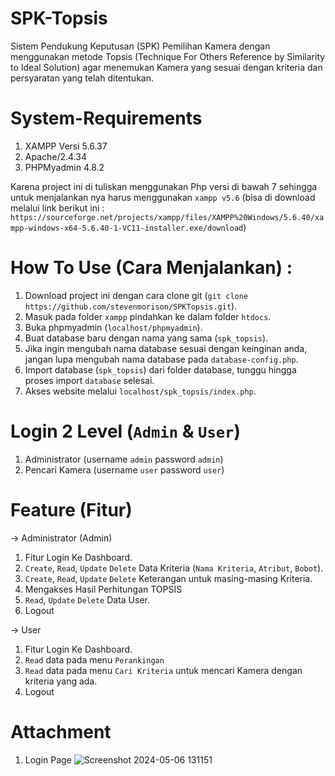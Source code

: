 # SPK-Topsis
Sistem Pendukung Keputusan (SPK) Pemilihan Kamera dengan menggunakan metode Topsis (Technique For Others Reference by Similarity to Ideal Solution) agar menemukan Kamera yang sesuai dengan kriteria dan persyaratan yang telah ditentukan.

# System-Requirements
1. XAMPP Versi 5.6.37
2. Apache/2.4.34
3. PHPMyadmin 4.8.2
   
Karena project ini di tuliskan menggunakan Php versi di bawah 7 sehingga untuk menjalankan nya harus menggunakan `xampp v5.6` (bisa di download melalui link berikut ini : `https://sourceforge.net/projects/xampp/files/XAMPP%20Windows/5.6.40/xampp-windows-x64-5.6.40-1-VC11-installer.exe/download`)

# How To Use (Cara Menjalankan) :
1. Download project ini dengan cara clone git (`git clone https://github.com/stevenmorison/SPKTopsis.git`).
2. Masuk pada folder `xampp` pindahkan ke dalam folder `htdocs`.  
3. Buka phpmyadmin (`localhost/phpmyadmin`).
4. Buat database baru dengan nama yang sama (`spk_topsis`).
5. Jika ingin mengubah nama database sesuai dengan keinginan anda, jangan lupa mengubah nama database pada `database-config.php`.
6. Import database (`spk_topsis`) dari folder database, tunggu hingga proses import `database` selesai.
7. Akses website melalui `localhost/spk_topsis/index.php`.

# Login 2 Level (`Admin` & `User`)
1. Administrator (username `admin` password `admin`)
2. Pencari Kamera (username `user` password `user`)

# Feature (Fitur)
-> Administrator (Admin)
1. Fitur Login Ke Dashboard.
2. `Create`, `Read`, `Update` `Delete` Data Kriteria (`Nama Kriteria`, `Atribut`, `Bobot`).
3. `Create`, `Read`, `Update` `Delete` Keterangan untuk masing-masing Kriteria.
4. Mengakses Hasil Perhitungan TOPSIS
5. `Read`, `Update` `Delete` Data User.
6. Logout
   
-> User
1. Fitur Login Ke Dashboard.
2. `Read` data pada menu `Perankingan`  
3. `Read` data pada menu `Cari Kriteria` untuk mencari Kamera dengan kriteria yang ada.
4. Logout


# Attachment

1. Login Page
   ![Screenshot 2024-05-06 131151](https://github.com/stevenmorison/SPK-Topsis/assets/46344837/7596fd36-a1e0-4d33-be65-bcc83bc35338)
